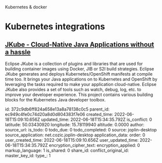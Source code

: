 Kubernetes & docker

# Kubernetes integrations

## [**JKube** - Cloud-Native Java Applications without a hassle](https://github.com/eclipse/jkube)
Eclipse JKube is a collection of plugins and libraries that are used for building container images using Docker, JIB or S2I build strategies. Eclipse JKube generates and deploys Kubernetes/OpenShift manifests at compile time too. It brings your Java applications on to Kubernetes and OpenShift by leveraging the tasks required to make your application cloud-native. Eclipse JKube also provides a set of tools such as watch, debug, log, etc. to improve your developer experience. This project contains various building blocks for the Kubernetes Java developer toolbox.

id: 372c9db6ff824a658e13a8a78138c0c5
parent_id: ec949c4fe0c74d20a8d0d804383f7e06
created_time: 2022-06-18T15:09:10.656Z
updated_time: 2022-06-18T15:34:35.792Z
is_conflict: 0
latitude: 50.03430920
longitude: 15.78119940
altitude: 0.0000
author: 
source_url: 
is_todo: 0
todo_due: 0
todo_completed: 0
source: joplin-desktop
source_application: net.cozic.joplin-desktop
application_data: 
order: 0
user_created_time: 2022-06-18T15:09:10.656Z
user_updated_time: 2022-06-18T15:34:35.792Z
encryption_cipher_text: 
encryption_applied: 0
markup_language: 1
is_shared: 0
share_id: 
conflict_original_id: 
master_key_id: 
type_: 1